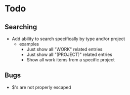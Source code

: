 Todo
====

Searching
---------
- Add ability to search specifically by type and/or project 
  - examples
    - Just show all "WORK" related entries
    - Just show all "(PROJECT)" related entries
    - Show all work items from a specific project

Bugs
----
- $'s are not properly escaped
